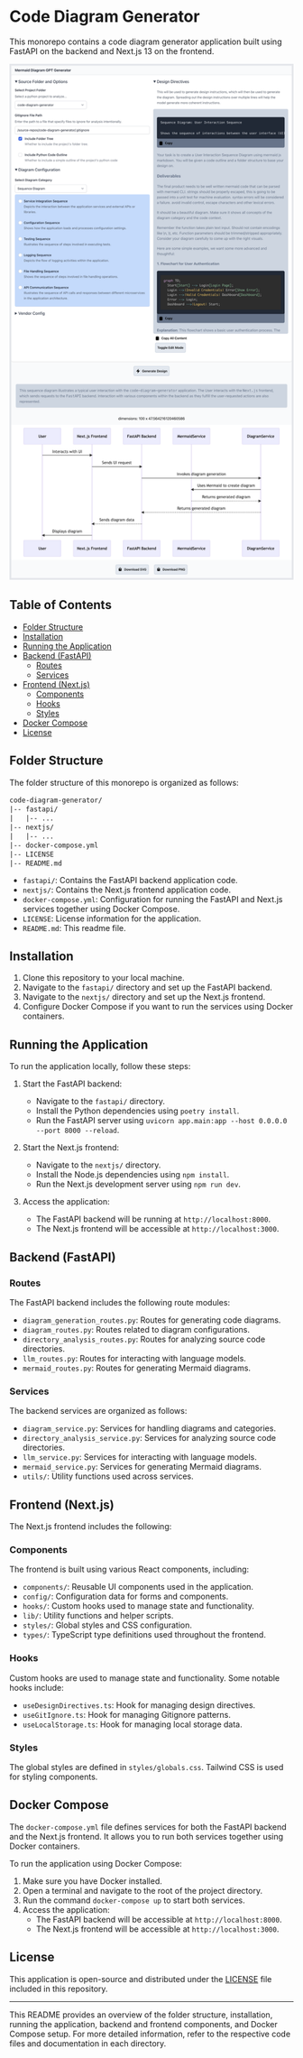 # Code Diagram Generator

This monorepo contains a code diagram generator application built using FastAPI on the backend and Next.js 13 on the frontend.

![Code Diagram Generator](fullcapture.png?raw=true)

## Table of Contents

- [Folder Structure](#folder-structure)
- [Installation](#installation)
- [Running the Application](#running-the-application)
- [Backend (FastAPI)](#backend-fastapi)
  - [Routes](#routes)
  - [Services](#services)
- [Frontend (Next.js)](#frontend-nextjs)
  - [Components](#components)
  - [Hooks](#hooks)
  - [Styles](#styles)
- [Docker Compose](#docker-compose)
- [License](#license)

## Folder Structure

The folder structure of this monorepo is organized as follows:

```
code-diagram-generator/
|-- fastapi/
|   |-- ...
|-- nextjs/
|   |-- ...
|-- docker-compose.yml
|-- LICENSE
|-- README.md
```

- `fastapi/`: Contains the FastAPI backend application code.
- `nextjs/`: Contains the Next.js frontend application code.
- `docker-compose.yml`: Configuration for running the FastAPI and Next.js services together using Docker Compose.
- `LICENSE`: License information for the application.
- `README.md`: This readme file.

## Installation

1. Clone this repository to your local machine.
2. Navigate to the `fastapi/` directory and set up the FastAPI backend.
3. Navigate to the `nextjs/` directory and set up the Next.js frontend.
4. Configure Docker Compose if you want to run the services using Docker containers.

## Running the Application

To run the application locally, follow these steps:

1. Start the FastAPI backend:

   - Navigate to the `fastapi/` directory.
   - Install the Python dependencies using `poetry install`.
   - Run the FastAPI server using `uvicorn app.main:app --host 0.0.0.0 --port 8000 --reload`.

2. Start the Next.js frontend:

   - Navigate to the `nextjs/` directory.
   - Install the Node.js dependencies using `npm install`.
   - Run the Next.js development server using `npm run dev`.

3. Access the application:
   - The FastAPI backend will be running at `http://localhost:8000`.
   - The Next.js frontend will be accessible at `http://localhost:3000`.

## Backend (FastAPI)

### Routes

The FastAPI backend includes the following route modules:

- `diagram_generation_routes.py`: Routes for generating code diagrams.
- `diagram_routes.py`: Routes related to diagram configurations.
- `directory_analysis_routes.py`: Routes for analyzing source code directories.
- `llm_routes.py`: Routes for interacting with language models.
- `mermaid_routes.py`: Routes for generating Mermaid diagrams.

### Services

The backend services are organized as follows:

- `diagram_service.py`: Services for handling diagrams and categories.
- `directory_analysis_service.py`: Services for analyzing source code directories.
- `llm_service.py`: Services for interacting with language models.
- `mermaid_service.py`: Services for generating Mermaid diagrams.
- `utils/`: Utility functions used across services.

## Frontend (Next.js)

The Next.js frontend includes the following:

### Components

The frontend is built using various React components, including:

- `components/`: Reusable UI components used in the application.
- `config/`: Configuration data for forms and components.
- `hooks/`: Custom hooks used to manage state and functionality.
- `lib/`: Utility functions and helper scripts.
- `styles/`: Global styles and CSS configuration.
- `types/`: TypeScript type definitions used throughout the frontend.

### Hooks

Custom hooks are used to manage state and functionality. Some notable hooks include:

- `useDesignDirectives.ts`: Hook for managing design directives.
- `useGitIgnore.ts`: Hook for managing Gitignore patterns.
- `useLocalStorage.ts`: Hook for managing local storage data.

### Styles

The global styles are defined in `styles/globals.css`. Tailwind CSS is used for styling components.

## Docker Compose

The `docker-compose.yml` file defines services for both the FastAPI backend and the Next.js frontend. It allows you to run both services together using Docker containers.

To run the application using Docker Compose:

1. Make sure you have Docker installed.
2. Open a terminal and navigate to the root of the project directory.
3. Run the command `docker-compose up` to start both services.
4. Access the application:
   - The FastAPI backend will be accessible at `http://localhost:8000`.
   - The Next.js frontend will be accessible at `http://localhost:3000`.

## License

This application is open-source and distributed under the [LICENSE](LICENSE) file included in this repository.

---

This README provides an overview of the folder structure, installation, running the application, backend and frontend components, and Docker Compose setup. For more detailed information, refer to the respective code files and documentation in each directory.
